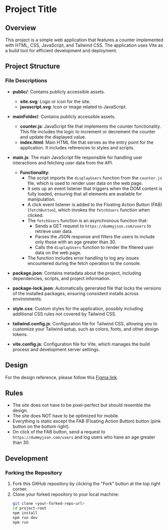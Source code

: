  # Project Title

## Overview
This project is a simple web application that features a counter implemented with HTML, CSS, JavaScript, and Tailwind CSS. The application uses Vite as a build tool for efficient development and deployment.

## Project Structure

### File Descriptions

- **public/**: Contains publicly accessible assets.
  - **site.svg**: Logo or icon for the site.
  - **javascript.svg**: Icon or image related to JavaScript.

- **mainFolder/**: Contains publicly accessible assets.
  - **counter.js**: JavaScript file that implements the counter functionality. This file includes the logic to increment or decrement the counter and update the displayed value.
  - **index.html**: Main HTML file that serves as the entry point for the application. It includes references to styles and scripts.

- **main.js**: The main JavaScript file responsible for handling user interactions and fetching user data from the API.
  - **Functionality**:
    - The script imports the `displayUsers` function from the `counter.js` file, which is used to render user data on the web page.
    - It sets up an event listener that triggers when the DOM content is fully loaded, ensuring that all elements are available for manipulation.
    - A click event listener is added to the Floating Action Button (FAB) (`fetchButton`), which invokes the `fetchUsers` function when clicked.
    - The `fetchUsers` function is an asynchronous function that:
      - Sends a GET request to `https://dummyjson.com/users` to retrieve user data.
      - Parses the JSON response and filters the users to include only those with an age greater than 30.
      - Calls the `displayUsers` function to render the filtered user data on the web page.
    - The function includes error handling to log any issues encountered during the fetch operation to the console.

- **package.json**: Contains metadata about the project, including dependencies, scripts, and project information.

- **package-lock.json**: Automatically generated file that locks the versions of the installed packages, ensuring consistent installs across environments.

- **style.css**: Custom styles for the application, possibly including additional CSS rules not covered by Tailwind CSS.

- **tailwind.config.js**: Configuration file for Tailwind CSS, allowing you to customize your Tailwind setup, such as colors, fonts, and other design tokens.

- **vite.config.js**: Configuration file for Vite, which manages the build process and development server settings.

## Design
For the design reference, please follow this [Figma link](https://www.figma.com/design/Yohl89JqlH8nKW90EE7Zmm/Dev-Test?node-id=1-2&t=kX6307MBa8ONRtEx-1).

## Rules
- The site does not have to be pixel-perfect but should resemble the design.
- The site does NOT have to be optimized for mobile.
- Everything is static except the FAB (Floating Action Button) button (pink button on the bottom right).
- On click of the FAB button, send a request to `https://dummyjson.com/users` and log users who have an age greater than 30.

## Development

### Forking the Repository
1. Fork this GitHub repository by clicking the "Fork" button at the top right corner.
2. Clone your forked repository to your local machine:
   ```bash
   git clone <your-forked-repo-url>
   cd project-root
   npm install
   npm run dev
   npm run

